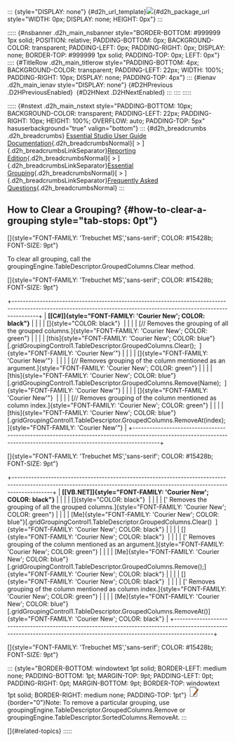 ::: {style="DISPLAY: none"}
[](ms-xhelp:///?Id=d2h_url_template){#d2h_url_template}![](!package_url!){#d2h_package_url style="WIDTH: 0px; DISPLAY: none; HEIGHT: 0px"}
:::

::::: {#nsbanner .d2h_main_nsbanner style="BORDER-BOTTOM: #999999 1px solid; POSITION: relative; PADDING-BOTTOM: 0px; BACKGROUND-COLOR: transparent; PADDING-LEFT: 0px; PADDING-RIGHT: 0px; DISPLAY: none; BORDER-TOP: #999999 1px solid; PADDING-TOP: 0px; LEFT: 0px"}
:::: {#TitleRow .d2h_main_titlerow style="PADDING-BOTTOM: 4px; BACKGROUND-COLOR: transparent; PADDING-LEFT: 22px; WIDTH: 100%; PADDING-RIGHT: 10px; DISPLAY: none; PADDING-TOP: 4px"}
::: {#ienav .d2h_main_ienav style="DISPLAY: none"}
[](ms-xhelp:///?Id=88230094-8588-4359-927d-bcbab54aa522){#D2HPrevious .D2HPreviousEnabled}  [](ms-xhelp:///?Id=1378995a-85ba-49ee-a5fd-b0b00bd41b86){#D2HNext .D2HNextEnabled}
:::
::::
:::::

::::: {#nstext .d2h_main_nstext style="PADDING-BOTTOM: 10px; BACKGROUND-COLOR: transparent; PADDING-LEFT: 22px; PADDING-RIGHT: 10px; HEIGHT: 100%; OVERFLOW: auto; PADDING-TOP: 5px" hasuserbackground="true" valign="bottom"}
::: {#d2h_breadcrumbs .d2h_breadcrumbs}
[Essential Studio User Guide Documentation](ms-xhelp:///?Id=12457748-09e3-4d74-a240-8e049cedf030){.d2h_breadcrumbsNormal}[ \> ]{.d2h_breadcrumbsLinkSeparator}[Reporting Edition](ms-xhelp:///?Id=027aa5b6-6676-4f93-ad23-c20e8c45792e){.d2h_breadcrumbsNormal}[ \> ]{.d2h_breadcrumbsLinkSeparator}[Essential Grouping](ms-xhelp:///?Id=37faf36d-c8f0-4c7d-90e1-39deecb620a6){.d2h_breadcrumbsNormal}[ \> ]{.d2h_breadcrumbsLinkSeparator}[Frequently Asked Questions](ms-xhelp:///?Id=bfb16001-cfb0-4acb-bfb4-64f7d21463fd){.d2h_breadcrumbsNormal}
:::

## How to Clear a Grouping? {#how-to-clear-a-grouping style="tab-stops: 0pt"}

[]{style="FONT-FAMILY: 'Trebuchet MS','sans-serif'; COLOR: #15428b; FONT-SIZE: 9pt"} 

To clear all grouping, call the groupingEngine.TableDescriptor.GroupedColumns.Clear method.

[]{style="FONT-FAMILY: 'Trebuchet MS','sans-serif'; COLOR: #15428b; FONT-SIZE: 9pt"} 

+---------------------------------------------------------------------------------------------------------------------------------------------------------------------+
| **[\[C#\]]{style="FONT-FAMILY: 'Courier New'; COLOR: black"}**                                                                                                      |
|                                                                                                                                                                     |
| []{style="COLOR: black"}                                                                                                                                            |
|                                                                                                                                                                     |
| [// Removes the grouping of all the grouped columns.]{style="FONT-FAMILY: 'Courier New'; COLOR: green"}                                                             |
|                                                                                                                                                                     |
| [this]{style="FONT-FAMILY: 'Courier New'; COLOR: blue"}[.gridGroupingControl1.TableDescriptor.GroupedColumns.Clear();  ]{style="FONT-FAMILY: 'Courier New'"}        |
|                                                                                                                                                                     |
| []{style="FONT-FAMILY: 'Courier New'"}                                                                                                                              |
|                                                                                                                                                                     |
| [// Removes grouping of the column mentioned as an argument.]{style="FONT-FAMILY: 'Courier New'; COLOR: green"}                                                     |
|                                                                                                                                                                     |
| [this]{style="FONT-FAMILY: 'Courier New'; COLOR: blue"}[.gridGroupingControl1.TableDescriptor.GroupedColumns.Remove(Name);  ]{style="FONT-FAMILY: 'Courier New'"}   |
|                                                                                                                                                                     |
| []{style="FONT-FAMILY: 'Courier New'"}                                                                                                                              |
|                                                                                                                                                                     |
| [// Removes grouping of the column mentioned as column index.]{style="FONT-FAMILY: 'Courier New'; COLOR: green"}                                                    |
|                                                                                                                                                                     |
| [this]{style="FONT-FAMILY: 'Courier New'; COLOR: blue"}[.gridGroupingControl1.TableDescriptor.GroupedColumns.RemoveAt(index); ]{style="FONT-FAMILY: 'Courier New'"} |
+---------------------------------------------------------------------------------------------------------------------------------------------------------------------+

[]{style="FONT-FAMILY: 'Trebuchet MS','sans-serif'; COLOR: #15428b; FONT-SIZE: 9pt"} 

+--------------------------------------------------------------------------------------------------------------------------------------------------------------------------+
| **[\[VB.NET\]]{style="FONT-FAMILY: 'Courier New'; COLOR: black"}**                                                                                                       |
|                                                                                                                                                                          |
| []{style="COLOR: black"}                                                                                                                                                 |
|                                                                                                                                                                          |
| [\' Removes the grouping of all the grouped columns.]{style="FONT-FAMILY: 'Courier New'; COLOR: green"}                                                                  |
|                                                                                                                                                                          |
| [Me]{style="FONT-FAMILY: 'Courier New'; COLOR: blue"}[.gridGroupingControl1.TableDescriptor.GroupedColumns.Clear()  ]{style="FONT-FAMILY: 'Courier New'; COLOR: black"}  |
|                                                                                                                                                                          |
| []{style="FONT-FAMILY: 'Courier New'; COLOR: black"}                                                                                                                     |
|                                                                                                                                                                          |
| [\' Removes grouping of the column mentioned as an argument.]{style="FONT-FAMILY: 'Courier New'; COLOR: green"}                                                          |
|                                                                                                                                                                          |
| [Me]{style="FONT-FAMILY: 'Courier New'; COLOR: blue"}[.gridGroupingControl1.TableDescriptor.GroupedColumns.Remove();]{style="FONT-FAMILY: 'Courier New'; COLOR: black"}  |
|                                                                                                                                                                          |
| []{style="FONT-FAMILY: 'Courier New'; COLOR: black"}                                                                                                                     |
|                                                                                                                                                                          |
| [\' Removes grouping of the column mentioned as column index.]{style="FONT-FAMILY: 'Courier New'; COLOR: green"}                                                         |
|                                                                                                                                                                          |
| [Me]{style="FONT-FAMILY: 'Courier New'; COLOR: blue"}[.gridGroupingControl1.TableDescriptor.GroupedColumns.RemoveAt()]{style="FONT-FAMILY: 'Courier New'; COLOR: black"} |
+--------------------------------------------------------------------------------------------------------------------------------------------------------------------------+

[]{style="FONT-FAMILY: 'Trebuchet MS','sans-serif'; COLOR: #15428b; FONT-SIZE: 9pt"} 

::: {style="BORDER-BOTTOM: windowtext 1pt solid; BORDER-LEFT: medium none; PADDING-BOTTOM: 1pt; MARGIN-TOP: 9pt; PADDING-LEFT: 0pt; PADDING-RIGHT: 0pt; MARGIN-BOTTOM: 9pt; BORDER-TOP: windowtext 1pt solid; BORDER-RIGHT: medium none; PADDING-TOP: 1pt"}
![](ImagesExt/image25_1.jpg){border="0"}Note: To remove a particular grouping, use groupingEngine.TableDescriptor.GroupedColumns.Remove or groupingEngine.TableDescriptor.SortedColumns.RemoveAt.
:::

[]{#related-topics}
:::::
